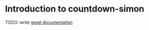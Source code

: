 # Introduction to countdown-simon

TODO: write [great documentation](http://jacobian.org/writing/great-documentation/what-to-write/)
